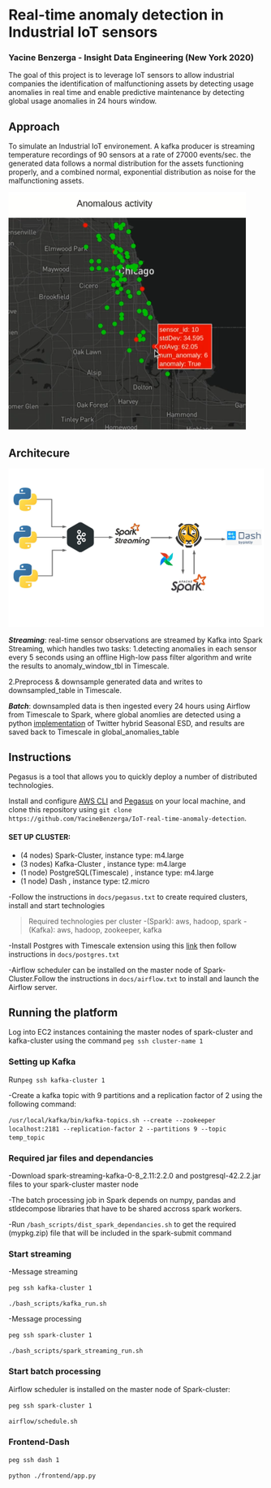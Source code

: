 # Real-time anomaly detection in Industrial IoT sensors
### Yacine Benzerga - Insight Data Engineering (New York 2020)

The goal of this project is to leverage IoT sensors to allow industrial companies the identification of malfunctioning assets by detecting usage anomalies in real time and enable predictive maintenance by detecting global usage anomalies in 24 hours window.


## Approach
To simulate an Industrial IoT environement. A kafka producer is streaming temperature recordings of 90 sensors at a rate of 27000 events/sec. the generated data follows a normal distribution for the assets functioning properly, and a combined normal, exponential distribution as noise for the malfunctioning assets.   

![approach](docs/frontend.png)


## Architecure

![architecture](docs/final_pipeline.jpeg)


***Streaming***: real-time sensor observations are streamed by Kafka into Spark Streaming, which handles two tasks: 
 1.detecting anomalies in each sensor every 5 seconds using an offline High-low pass filter algorithm and write the results to  anomaly_window_tbl in Timescale.
 
2.Preprocess & downsample generated data and writes to downsampled_table in Timescale.


***Batch***: downsampled data is then ingested every 24 hours using Airflow from Timescale to Spark, where global anomlies are detected using a python [implementation](https://github.com/nachonavarro/seasonal-esd-anomaly-detection) of Twitter hybrid Seasonal ESD, and results are saved back to Timescale in global_anomalies_table

## Instructions 

Pegasus is a tool that allows you to quickly deploy a number of distributed technologies.

Install and configure [AWS CLI](https://aws.amazon.com/cli/) and [Pegasus](https://github.com/InsightDataScience/pegasus) on your local machine, and clone this repository using
`git clone https://github.com/YacineBenzerga/IoT-real-time-anomaly-detection`.

#### SET UP CLUSTER:
- (4 nodes) Spark-Cluster, instance type: m4.large
- (3 nodes) Kafka-Cluster , instance type: m4.large
- (1 node) PostgreSQL(Timescale) , instance type: m4.large
- (1 node) Dash , instance type: t2.micro

-Follow the instructions in `docs/pegasus.txt` to create required clusters, install and start technologies

>Required technologies per cluster
-(Spark): aws, hadoop, spark
-(Kafka): aws, hadoop, zookeeper, kafka

-Install Postgres with Timescale extension using this [link](https://docs.timescale.com/latest/getting-started/installation/ubuntu/installation-apt-ubuntu) then follow instructions in `docs/postgres.txt`

-Airflow scheduler can be installed on the master node of Spark-Cluster.Follow the instructions in `docs/airflow.txt` to install and launch the Airflow server.



## Running the platform

Log into EC2 instances containing the master nodes of spark-cluster and kafka-cluster using
the command `peg ssh cluster-name 1`

### Setting up Kafka
Run`peg ssh kafka-cluster 1`

-Create a kafka topic with 9 partitions and a replication factor of 2 using the following command:

`/usr/local/kafka/bin/kafka-topics.sh --create --zookeeper localhost:2181 --replication-factor 2 --partitions 9 --topic temp_topic`

### Required jar files and dependancies
-Download spark-streaming-kafka-0-8_2.11:2.2.0 and postgresql-42.2.2.jar files to your spark-cluster master node

-The batch processing job in Spark depends on numpy, pandas and stldecompose libraries that have to be shared accross spark workers.

-Run `/bash_scripts/dist_spark_dependancies.sh` to get the required (mypkg.zip) file that will be included in the spark-submit command

### Start streaming
-Message streaming

`peg ssh kafka-cluster 1`

`./bash_scripts/kafka_run.sh` 

-Message processing

`peg ssh spark-cluster 1`

`./bash_scripts/spark_streaming_run.sh` 

### Start batch processing
Airflow scheduler is installed on the master node of Spark-cluster:

`peg ssh spark-cluster 1`

`airflow/schedule.sh`

### Frontend-Dash
`peg ssh dash 1`

`python ./frontend/app.py`
